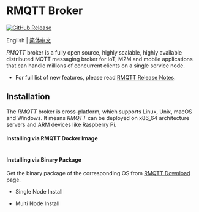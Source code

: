 # RMQTT Broker
[![GitHub Release](https://img.shields.io/github/release/rmqtt-rs/rmqtt?color=brightgreen)](https://github.com/rmqtt-rs/rmqtt/releases)


English | [简体中文](./README-CN.md) 

*RMQTT* broker is a fully open source, highly scalable, highly available distributed MQTT messaging broker for IoT, M2M and mobile applications that can handle millions of concurrent clients on a single service node.

- For full list of new features, please read [RMQTT Release Notes](https://github.com/rmqtt-rs/rmqtt/releases).

## Installation

The *RMQTT* broker is cross-platform, which supports Linux, Unix, macOS and Windows. It means *RMQTT* can be deployed on x86_64 architecture servers and ARM devices like Raspberry Pi.


#### Installing via RMQTT Docker Image

```
```

#### Installing via Binary Package

Get the binary package of the corresponding OS from [RMQTT Download](https://github.com/rmqtt-rs/rmqtt/releases) page.

- Single Node Install

- Multi Node Install

